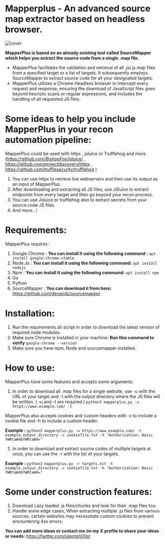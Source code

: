 # Mapperplus - An advanced source map extractor based on headless browser.

![cover](https://github.com/midoxnet/mapperplus/assets/27289397/b8fabf60-6737-4739-865e-663693ed6960)

**MapperPlus is based on an already existing tool called SourceMapper which helps you extract the source code from a single .map file.**
- MapperPlus facilitates the validation and retrieval of all .js/.js.map files from a specified target or a list of targets. It subsequently employs SourceMapper to extract source code for all your designated targets.
- MapperPlus utilizes a Chrome Headless browser to intercept every request and response, ensuring the download of JavaScript files goes beyond heuristic scans or regular expressions, and includes the handling of all requested JS files.

# Some ideas to help you include MapperPlus in your recon automation pipeline:
MapperPlus could be used with httpx , jsluice or Trufflehog and more. 
(https://github.com/BishopFox/jsluice/ , https://github.com/projectdiscovery/httpx , https://github.com/trufflesecurity/trufflehog )
1. You can use httpx to retrieve live webservers and then use its output as an input of MapperPlus.
2. After downloading and extracting all JS files, use JSluice to extract endpoints from every target and then go beyond your recon process.
3. You can use Jsluice or trufflehog also to extract secrets from your source code JS files.
4. And more...!

   
# Requirements:

MapperPlus requires :
1. Google Chrome : **You can install it using the following command :** ```apt install google-chrome-stable```
2. Node.Js : **You can install it using the following command:** ```apt install nodejs``` 
3. Npm : **You can install it using the following command:** ```apt install npm```
4. Go
5. Python
6. SourceMapper : **You can download it from here:** https://github.com/denandz/sourcemapper 

# Installation:

1. Run the requirements.sh script in order to download the latest version of required node modules.
2. Make sure Chrome is installed in your machine: **Run this command to verify** ```google-chrome --version```
3. Make sure you have npm, Node and sourcemapper installed.

# How to use: 

MapperPlus have some features and accepts some arguments: 
 1. In order to download all .map files for a single website, use -u with the URL of your target and -t with the output directory where the JS files will be written. ( -u and -t are required.)
    ``` python3 mapperplus.py -u https://www.example.com/ -t  ```
    
MapperPlus also accepts cookies and custom headers with -c to include a cookie file and -h to include a custom header.

**Example :** ```python3 mapperplus.py -u https://www.example.com/ -t example_output_directory -c cookiefile.txt -h "Authorization: Basic YWRtaW46YWRtaW4="```

 2. In order to download and extract source codes of multiple targets at once, you can use the -r with the list of your targets.

**Example :** ```python3 mapperplus.py -r targets.txt -t example_output_directory -c cookiefile.txt -h "Authorization: Basic YWRtaW46YWRtaW4="```

# Some under construction features:
1. Download Lazy loaded .js files/chunks and look for their .map files too.
2. Handle some edge cases,  When extracting multiple .js files from various sources, certain websites may necessitate custom cookies to prevent encountering 4xx errors.


**You can add more ideas or contact me on my X profile to share your ideas or needs:** https://twitter.com/silentgh00st 


